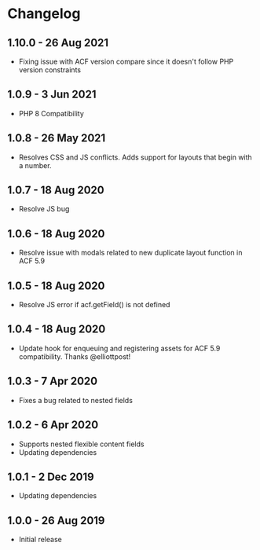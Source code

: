 # Changelog ##

## 1.10.0 - 26 Aug 2021
* Fixing issue with ACF version compare since it doesn't follow PHP version constraints

## 1.0.9 - 3 Jun 2021
* PHP 8 Compatibility

## 1.0.8 - 26 May 2021
* Resolves CSS and JS conflicts. Adds support for layouts that begin with a number.

## 1.0.7 - 18 Aug 2020
* Resolve JS bug

## 1.0.6 - 18 Aug 2020
* Resolve issue with modals related to new duplicate layout function in ACF 5.9

## 1.0.5 - 18 Aug 2020
* Resolve JS error if acf.getField() is not defined

## 1.0.4 - 18 Aug 2020
* Update hook for enqueuing and registering assets for ACF 5.9 compatibility. Thanks @elliottpost!

## 1.0.3 - 7 Apr 2020
* Fixes a bug related to nested fields

## 1.0.2 - 6 Apr 2020
* Supports nested flexible content fields
* Updating dependencies

## 1.0.1 - 2 Dec 2019
* Updating dependencies

## 1.0.0 - 26 Aug 2019
* Initial release
